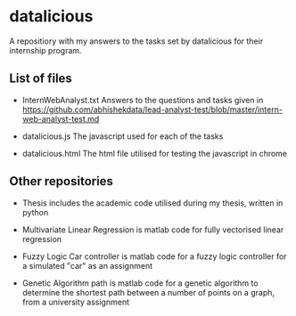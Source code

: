 # datalicious
A repositiory with my answers to the tasks set by datalicious for their internship program.

## List of files
+ InternWebAnalyst.txt Answers to the questions and tasks given in https://github.com/abhishekdata/lead-analyst-test/blob/master/intern-web-analyst-test.md

+ datalicious.js The javascript used for each of the tasks

+ datalicious.html The html file utilised for testing the javascript in chrome

## Other repositories

+ Thesis includes the academic code utilised during my thesis, written in python

+ Multivariate Linear Regression is matlab code for fully vectorised linear regression

+ Fuzzy Logic Car controller is matlab code for a fuzzy logic controller for a simulated "car" as an assignment

+ Genetic Algorithm path is matlab code for a genetic algorithm to determine the shortest path between a number of points on a graph, from a university assignment
